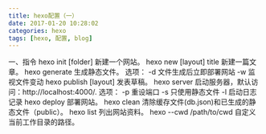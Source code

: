 ```yaml
---
title: hexo配置（一）
date: 2017-01-20 10:28:02
categories: hexo
tags: [hexo, 配置, blog]
---
```


一、指令
hexo init [folder]  新建一个网站。
hexo new [layout] title 新建一篇文章。
hexo generate 生成静态文件。
选项：
   -d 文件生成后立即部署网站
   -w 监视文件变动
hexo publish [layout] <filename> 发表草稿。
hexo server 启动服务器，默认访问：http://localhost:4000/.
选项：
   -p 重设端口
   -s 只使用静态文件
   -l 启动日志记录
hexo deploy 部署网站。
hexo clean 清除缓存文件(db.json)和已生成的静态文件（public）。
hexo list <type> 列出网站资料。
hexo --cwd /path/to/cwd 自定义当前工作目录的路径。